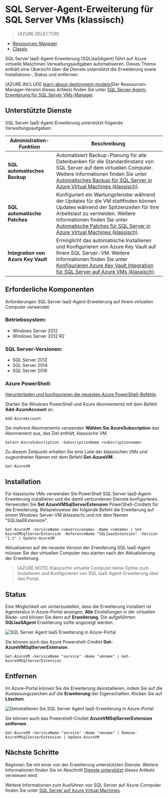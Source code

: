 <properties
    pageTitle="SQL Server-Agent-Erweiterung für SQL Server VMs (klassisch) | Microsoft Azure"
    description="Dieses Thema beschreibt die SQL Server-Agent-Erweiterung verwalten, die bestimmte SQL Server-Verwaltungsaufgaben automatisiert. Dazu gehören automatische Sicherung automatische Patches und Integration von Azure Key Vault. Dieses Thema verwendet das klassische Bereitstellungsmodus."
    services="virtual-machines-windows"
    documentationCenter=""
    authors="rothja"
    manager="jhubbard"
    editor=""
    tags="azure-service-management"/>

<tags
    ms.service="virtual-machines-windows"
    ms.devlang="na"
    ms.topic="article"
    ms.tgt_pltfrm="vm-windows-sql-server"
    ms.workload="infrastructure-services"
    ms.date="10/27/2016"
    ms.author="jroth"/>

# <a name="sql-server-agent-extension-for-sql-server-vms-classic"></a>SQL Server-Agent-Erweiterung für SQL Server VMs (klassisch)

> [AZURE.SELECTOR]
- [Ressourcen-Manager](virtual-machines-windows-sql-server-agent-extension.md)
- [Classic](virtual-machines-windows-classic-sql-server-agent-extension.md)

SQL Server IaaS-Agent-Erweiterung (SQLIaaSAgent) führt auf Azure virtuelle Maschinen Verwaltungsaufgaben automatisieren. Dieses Thema enthält eine Übersicht über die Dienste unterstützt die Erweiterung sowie Installations-, Status und entfernen.

[AZURE.INCLUDE [learn-about-deployment-models](../../includes/learn-about-deployment-models-classic-include.md)]Der Ressourcen-Manager-Version dieses Artikels finden Sie unter [SQL Server-Agent-Erweiterung für SQL Server VMs-Manager](virtual-machines-windows-sql-server-agent-extension.md).

## <a name="supported-services"></a>Unterstützte Dienste

SQL Server IaaS-Agent-Erweiterung unterstützt folgende Verwaltungsaufgaben:

| Administration-Funktion | Beschreibung |
|---------------------|-------------------------------|
| **SQL automatisches Backup** | Automatisiert Backup-Planung für alle Datenbanken für die Standardinstanz von SQL Server auf dem virtuellen Computer. Weitere Informationen finden Sie unter [Automatisches Backup für SQL Server in Azure Virtual Machines (klassisch)](virtual-machines-windows-classic-sql-automated-backup.md).|
| **SQL automatische Patches** | Konfiguriert ein Wartungsfenster während der Updates für die VM stattfinden können Updates während der Spitzenzeiten für Ihre Arbeitslast zu vermeiden. Weitere Informationen finden Sie unter [Automatische Patches für SQL Server in Azure Virtual Machines (klassisch)](virtual-machines-windows-classic-sql-automated-patching.md).|
| **Integration von Azure Key Vault** | Ermöglicht das automatische Installieren und Konfigurieren von Azure Key Vault auf Ihrem SQL Server-VM. Weitere Informationen finden Sie unter [Konfigurieren Azure Key Vault Integration für SQL Server auf Azure VMs (klassisch)](virtual-machines-windows-classic-ps-sql-keyvault.md).|

## <a name="prerequisites"></a>Erforderliche Komponenten

Anforderungen SQL Server IaaS-Agent-Erweiterung auf Ihrem virtuellen Computer verwendet:

### <a name="operating-system"></a>Betriebssystem:

- Windows Server 2012
- Windows Server 2012 R2

### <a name="sql-server-versions"></a>SQL Server-Versionen:

- SQL Server 2012
- SQL Server 2014
- SQL Server 2016

### <a name="azure-powershell"></a>Azure PowerShell:

[Herunterladen und konfigurieren die neuesten Azure PowerShell-Befehle](../powershell-install-configure.md).

Starten Sie Windows PowerShell und Azure Abonnements mit dem Befehl **Add-AzureAccount** an.

    Add-AzureAccount

Sie mehrere Abonnements verwenden **Wählen Sie AzureSubscription** das Abonnement aus, das Ziel enthält, klassische VM.

    Select-AzureSubscription -SubscriptionName <subscriptionname>

Zu diesem Zeitpunkt erhalten Sie eine Liste der klassischen VMs und zugeordneten Namen mit dem Befehl **Get-AzureVM** .

    Get-AzureVM

## <a name="installation"></a>Installation

Für klassische VMs verwenden Sie PowerShell SQL Server IaaS-Agent-Erweiterung installieren und die damit verbundenen Dienste konfigurieren. Verwenden Sie **Set AzureVMSqlServerExtension** PowerShell-Cmdlets für die Erweiterung. Beispielsweise der folgende Befehl die Erweiterung auf einem Windows Server-VM (klassisch) und mit dem Namen "SQLIaaSExtension".

    Get-AzureVM -ServiceName <vmservicename> -Name <vmname> | Set-AzureVMSqlServerExtension -ReferenceName "SQLIaasExtension" -Version "1.2" | Update-AzureVM

Aktualisieren auf die neueste Version der Erweiterung SQL IaaS-Agent müssen Sie den virtuellen Computer neu starten nach der Aktualisierung der Erweiterung.

>[AZURE.NOTE] Klassische virtuelle Computer keine Option zum Installieren und Konfigurieren von SQL IaaS-Agent-Erweiterung über das Portal.

## <a name="status"></a>Status

Eine Möglichkeit um sicherzustellen, dass die Erweiterung installiert ist Agentstatus in Azure-Portal anzeigen. **Alle** Einstellungen in der virtuellen Blade- und klicken Sie dann auf **Erweiterung**. Die aufgeführten **SQLIaaSAgent** Erweiterung sollte angezeigt werden.

![SQL Server Agent IaaS Erweiterung in Azure-Portal](./media/virtual-machines-windows-classic-sql-server-agent-extension/azure-sql-server-iaas-agent-portal.png)

Sie können auch das Azure Powershell-Cmdlet **Get-AzureVMSqlServerExtension** .

    Get-AzureVM –ServiceName "service" –Name "vmname" | Get-AzureVMSqlServerExtension

## <a name="removal"></a>Entfernen   

Im Azure-Portal können Sie die Erweiterung deinstallieren, indem Sie auf die Auslassungszeichen auf die **Erweiterung** der Eigenschaften. Klicken Sie auf **Löschen**.

![Deinstallieren Sie SQL Server Agent IaaS-Erweiterung in Azure-Portal](./media/virtual-machines-windows-classic-sql-server-agent-extension/azure-sql-server-iaas-agent-uninstall.png)

Sie können auch das Powershell-Cmdlet **AzureVMSqlServerExtension entfernen** .

    Get-AzureVM –ServiceName "service" –Name "vmname" | Remove-AzureVMSqlServerExtension | Update-AzureVM

## <a name="next-steps"></a>Nächste Schritte

Beginnen Sie mit einer von der Erweiterung unterstützten Dienste. Weitere Informationen finden Sie im Abschnitt [Dienste unterstützt](#supported-services) dieses Artikels verwiesen wird.

Weitere Informationen zum Ausführen von SQL Server auf Azure-Computer finden Sie unter [SQL Server auf Azure Virtual Machines](virtual-machines-windows-sql-server-iaas-overview.md).
